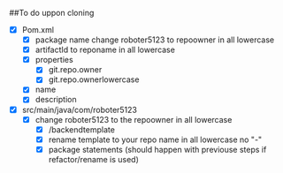 ##To do uppon cloning

- [x] Pom.xml
    - [x] package name change roboter5123 to repoowner in all lowercase
    - [x] artifactId to reponame in all lowercase
    - [x] properties
        - [x] git.repo.owner
        - [x] git.repo.ownerlowercase
    - [x] name
    - [x] description
- [x] src/main/java/com/roboter5123
    - [x] change roboter5123 to the repoowner in all lowercase
        - [x] /backendtemplate
        - [x] rename template to your repo name in all lowercase no "-"
        - [x] package statements (should happen with previouse steps if refactor/rename is used)
